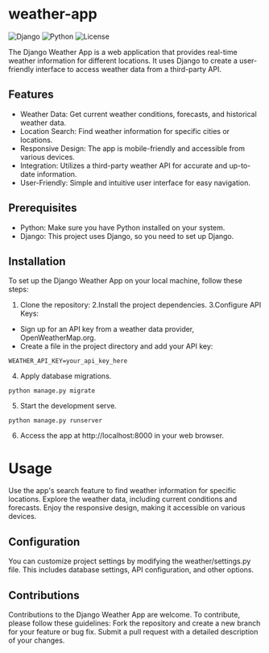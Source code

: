 # weather-app

![Django](https://img.shields.io/badge/Django-3.x-brightgreen)
![Python](https://img.shields.io/badge/Python-3.x-blue)
![License](https://img.shields.io/badge/License-MIT-red)

The Django Weather App is a web application that provides real-time weather information for different locations. It uses Django to create a user-friendly interface to access weather data from a third-party API.

## Features

- Weather Data: Get current weather conditions, forecasts, and historical weather data.
- Location Search: Find weather information for specific cities or locations.
- Responsive Design: The app is mobile-friendly and accessible from various devices.
- Integration: Utilizes a third-party weather API for accurate and up-to-date information.
- User-Friendly: Simple and intuitive user interface for easy navigation.


## Prerequisites

- Python: Make sure you have Python installed on your system.
- Django: This project uses Django, so you need to set up Django.

## Installation

To set up the Django Weather App on your local machine, follow these steps:

1. Clone the repository:
2.Install the project dependencies.
3.Configure API Keys:
- Sign up for an API key from a weather data provider, OpenWeatherMap.org.
- Create a file in the project directory and add your API key:
```
WEATHER_API_KEY=your_api_key_here
```
4. Apply database migrations.
```
python manage.py migrate
```
5. Start the development serve.
```
python manage.py runserver
```
6. Access the app at http://localhost:8000 in your web browser.

# Usage

Use the app's search feature to find weather information for specific locations.
Explore the weather data, including current conditions and forecasts.
Enjoy the responsive design, making it accessible on various devices.

## Configuration

You can customize project settings by modifying the weather/settings.py file. This includes database settings, API configuration, and other options.

## Contributions

Contributions to the Django Weather App are welcome. To contribute, please follow these guidelines:
Fork the repository and create a new branch for your feature or bug fix.
Submit a pull request with a detailed description of your changes.
